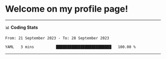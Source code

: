# Welcome on my profile page!
<!-- print(("dralla"[::-1]+"s").capitalize()) -->

<!-- ---
👨🏻‍💻 **Busy With**
* Learning new Skills.
* Building small Projects.
* Being helpful. -->

---
📊 **Coding Stats**
<!--START_SECTION:waka-->

```txt
From: 21 September 2023 - To: 28 September 2023

YAML   3 mins          █████████████████████████   100.00 %
```

<!--END_SECTION:waka-->
---
